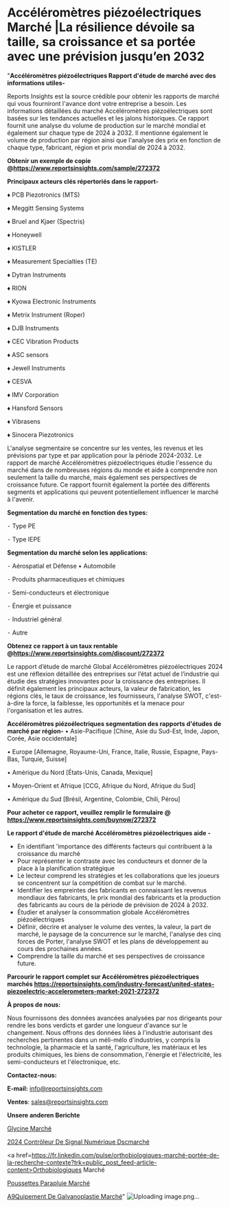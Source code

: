 # Accéléromètres piézoélectriques Marché |La résilience dévoile sa taille, sa croissance et sa portée avec une prévision jusqu’en 2032

"<strong>Accéléromètres piézoélectriques Rapport d'étude de marché avec des informations utiles-</strong>

Reports Insights est la source crédible pour obtenir les rapports de marché qui vous fourniront l'avance dont votre entreprise a besoin. Les informations détaillées du marché Accéléromètres piézoélectriques sont basées sur les tendances actuelles et les jalons historiques. Ce rapport fournit une analyse du volume de production sur le marché mondial et également sur chaque type de 2024 à 2032. Il mentionne également le volume de production par région ainsi que l'analyse des prix en fonction de chaque type, fabricant, région et prix mondial de 2024 à 2032.

<strong><b>Obtenir un exemple de copie @</b></strong><a href=https://www.reportsinsights.com/sample/272372><strong><b>https://www.reportsinsights.com/sample/272372</b></strong></a>

<b>Principaux acteurs clés répertoriés dans le rapport-</b>

<b> </b>♦ PCB Piezotronics (MTS)

♦ Meggitt Sensing Systems

♦ Bruel and Kjaer (Spectris)

♦ Honeywell

♦ KISTLER

♦ Measurement Specialties (TE)

♦ Dytran Instruments

♦ RION

♦ Kyowa Electronic Instruments

♦ Metrix Instrument (Roper)

♦ DJB Instruments

♦ CEC Vibration Products

♦ ASC sensors

♦ Jewell Instruments

♦ CESVA

♦ IMV Corporation

♦ Hansford Sensors

♦ Vibrasens

♦ Sinocera Piezotronics

L'analyse segmentaire se concentre sur les ventes, les revenus et les prévisions par type et par application pour la période 2024-2032. Le rapport de marché Accéléromètres piézoélectriques étudie l'essence du marché dans de nombreuses régions du monde et aide à comprendre non seulement la taille du marché, mais également ses perspectives de croissance future. Ce rapport fournit également la portée des différents segments et applications qui peuvent potentiellement influencer le marché à l'avenir.

<strong>Segmentation du marché en fonction des types:</strong>


⁃ Type PE

⁃ Type IEPE

<strong>Segmentation du marché selon les applications:</strong>


⁃ Aérospatial et Défense
• Automobile

⁃ Produits pharmaceutiques et chimiques

⁃ Semi-conducteurs et électronique

⁃ Énergie et puissance

⁃ Industriel général

⁃ Autre

<strong><b>Obtenez ce rapport à un taux rentable @</b></strong><a href=https://www.reportsinsights.com/discount/272372><strong><b>https://www.reportsinsights.com/discount/272372</b></strong></a>

Le rapport d’étude de marché Global Accéléromètres piézoélectriques 2024 est une réflexion détaillée des entreprises sur l’état actuel de l’industrie qui étudie des stratégies innovantes pour la croissance des entreprises. Il définit également les principaux acteurs, la valeur de fabrication, les régions clés, le taux de croissance, les fournisseurs, l'analyse SWOT, c'est-à-dire la force, la faiblesse, les opportunités et la menace pour l'organisation et les autres.

<strong>Accéléromètres piézoélectriques segmentation des rapports d'études de marché par région-</strong>
• Asie-Pacifique [Chine, Asie du Sud-Est, Inde, Japon, Corée, Asie occidentale]

• Europe [Allemagne, Royaume-Uni, France, Italie, Russie, Espagne, Pays-Bas, Turquie, Suisse]

• Amérique du Nord [États-Unis, Canada, Mexique]

• Moyen-Orient et Afrique [CCG, Afrique du Nord, Afrique du Sud]

• Amérique du Sud [Brésil, Argentine, Colombie, Chili, Pérou]

<strong>Pour acheter ce rapport, veuillez remplir le formulaire @   <a href=https://www.reportsinsights.com/buynow/272372>https://www.reportsinsights.com/buynow/272372</a></strong>

<strong>Le rapport d'étude de marché Accéléromètres piézoélectriques aide -</strong>
<ul>
  <li>En identifiant 'importance des différents facteurs qui contribuent à la croissance du marché</li>
  <li>Pour représenter le contraste avec les conducteurs et donner de la place à la planification stratégique</li>
  <li>Le lecteur comprend les stratégies et les collaborations que les joueurs se concentrent sur la compétition de combat sur le marché.</li>
  <li>Identifier les empreintes des fabricants en connaissant les revenus mondiaux des fabricants, le prix mondial des fabricants et la production des fabricants au cours de la période de prévision de 2024 à 2032.</li>
  <li>Étudier et analyser la consommation globale Accéléromètres piézoélectriques</li>
  <li>Définir, décrire et analyser le volume des ventes, la valeur, la part de marché, le paysage de la concurrence sur le marché, l'analyse des cinq forces de Porter, l'analyse SWOT et les plans de développement au cours des prochaines années.</li>
  <li>Comprendre la taille du marché et ses perspectives de croissance future.</li>
</ul>

<strong>Parcourir le rapport complet sur Accéléromètres piézoélectriques marchés <a href=https://reportsinsights.com/industry-forecast/united-states-piezoelectric-accelerometers-market-2021-272372>https://reportsinsights.com/industry-forecast/united-states-piezoelectric-accelerometers-market-2021-272372</a></strong>

<strong>À propos de nous:</strong>

Nous fournissons des données avancées analysées par nos dirigeants pour rendre les bons verdicts et garder une longueur d'avance sur le changement. Nous offrons des données liées à l'industrie autorisant des recherches pertinentes dans un méli-mélo d'industries, y compris la technologie, la pharmacie et la santé, l'agriculture, les matériaux et les produits chimiques, les biens de consommation, l'énergie et l'électricité, les semi-conducteurs et l'électronique, etc.

<strong>Contactez-nous:</strong>

<strong>E-mail:</strong> <a href=mailto:info@reportsinsights.com>info@reportsinsights.com</a>

<strong>Ventes</strong>: <a href=mailto:sales@reportsinsights.com>sales@reportsinsights.com</a>

<strong>Unsere anderen Berichte</strong>

<a href=https://www.linkedin.com/pulse/glycine-march%C3%A9-de-la-taille-2024-%C3%A0-2032-itvpe/>Glycine Marché</a>

<a href=https://www.linkedin.com/pulse/2024-contrôleur-de-signal-numérique-dscmarché-vvzsc/>2024 Contrôleur De Signal Numérique Dscmarché</a>

<a href=https://fr.linkedin.com/pulse/orthobiologiques-marché-portée-de-la-recherche-contexte?trk=public_post_feed-article-content>Orthobiologiques Marché</a>

<a href=https://www.linkedin.com/pulse/poussettes-parapluie-march%C3%A9-analyse-historique-f8vqf/>Poussettes Parapluie Marché</a>

<a href=https://www.linkedin.com/pulse/%C3%A9quipement-de-galvanoplastie-march%C3%A9-taille-part-5ssac/>A9Quipement De Galvanoplastie Marché</a>"
![Uploading image.png…]()
